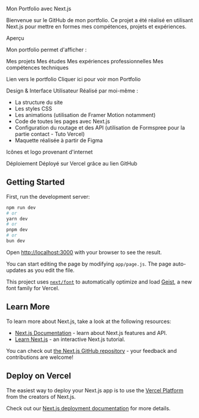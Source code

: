 Mon Portfolio avec Next.js

Bienvenue sur le GitHub de mon portfolio. Ce projet a été réalisé en utilisant Next.js pour mettre en formes mes compétences, projets et expériences.

Aperçu

Mon portfolio permet d'afficher :

Mes projets
Mes études
Mes expériences professionnelles
Mes compétences techniques

Lien vers le portfolio
Cliquer ici pour voir mon Portfolio

Design & Interface Utilisateur
Réalisé par moi-même :
- La structure du site
- Les styles CSS 
- Les animations (utilisation de Framer Motion notamment) 
- Code de toutes les pages avec Next.js
- Configuration du routage et des API (utilisation de Formspree pour la partie contact - Tuto Vercel)
- Maquette réalisée à partir de Figma
  
Icônes et logo provenant d'internet

Déploiement
Déployé sur Vercel grâce au lien GitHub

## Getting Started

First, run the development server:

```bash
npm run dev
# or
yarn dev
# or
pnpm dev
# or
bun dev
```

Open [http://localhost:3000](http://localhost:3000) with your browser to see the result.

You can start editing the page by modifying `app/page.js`. The page auto-updates as you edit the file.

This project uses [`next/font`](https://nextjs.org/docs/app/building-your-application/optimizing/fonts) to automatically optimize and load [Geist](https://vercel.com/font), a new font family for Vercel.

## Learn More

To learn more about Next.js, take a look at the following resources:

- [Next.js Documentation](https://nextjs.org/docs) - learn about Next.js features and API.
- [Learn Next.js](https://nextjs.org/learn) - an interactive Next.js tutorial.

You can check out [the Next.js GitHub repository](https://github.com/vercel/next.js) - your feedback and contributions are welcome!

## Deploy on Vercel

The easiest way to deploy your Next.js app is to use the [Vercel Platform](https://vercel.com/new?utm_medium=default-template&filter=next.js&utm_source=create-next-app&utm_campaign=create-next-app-readme) from the creators of Next.js.

Check out our [Next.js deployment documentation](https://nextjs.org/docs/app/building-your-application/deploying) for more details.
